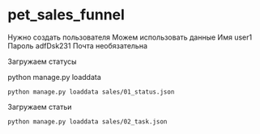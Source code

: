 # pet_sales_funnel

Нужно создать пользователя
Можем использовать данные
Имя user1
Пароль adfDsk231
Почта необязательна

Загружаем статусы

python manage.py loaddata <path file>
```
python manage.py loaddata sales/01_status.json
```

Загружаем статьи
```
python manage.py loaddata sales/02_task.json
```